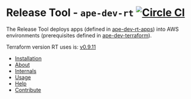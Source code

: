 # Release Tool - `ape-dev-rt` [![Circle CI](https://circleci.com/gh/TimeInc/ape-dev-rt/tree/master.svg?style=svg&circle-token=574cbecafc9b1fdd09ecb49fdf007ca5b65721d3)](https://circleci.com/gh/TimeInc/ape-dev-rt/tree/master)

The Release Tool deploys apps (defined in [ape-dev-rt-apps](https://github.com/TimeInc/ape-dev-rt-apps)) into AWS environments (prerequisites defined in [ape-dev-terraform](https://github.com/TimeInc/ape-dev-terraform)).

Terraform version RT uses is: [v0.9.11](https://github.com/hashicorp/terraform/tree/v0.9.11/website/source/docs/)

- [Installation](docs/install.md)
- [About](docs/about.md)
- [Internals](docs/internals.md)
- [Usage](docs/usage.md)
- [Help](docs/help.md)
- [Contribute](docs/contribute.md)
